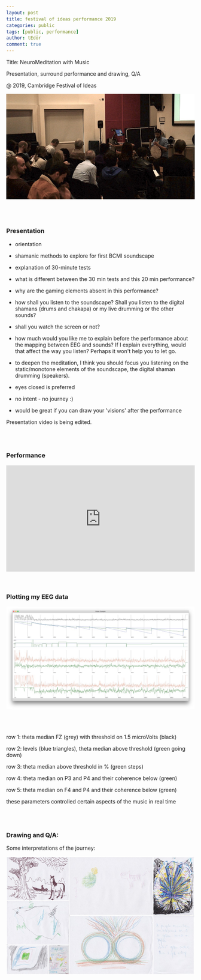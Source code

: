 ```yaml
---
layout: post
title: festival of ideas performance 2019
categories: public
tags: [public, performance]
author: tEdör
comment: true
---
```


Title: NeuroMeditation with Music

Presentation, surround performance and drawing, Q/A

@ 2019, Cambridge Festival of Ideas

![](../assets/img//20191026-cambridge-festival-of-ideas-01.jpg)

<br><br>

### Presentation
- orientation

- shamanic methods to explore for first BCMI soundscape

- explanation of 30-minute tests

- what is different between the 30 min tests and this 20 min performance?

- why are the gaming elements absent in this performance?

- how shall you listen to the soundscape? Shall you listen to the digital shamans (drums and chakapa) or my live drumming or the other sounds?

- shall you watch the screen or not?

- how much would you like me to explain before the performance about the mapping between EEG and sounds? If I explain everything, would that affect the way you listen? Perhaps it won't help you to let go.

- to deepen the meditation, I think you should focus you listening on the static/monotone elements of the soundscape, the digital shaman drumming (speakers).

- eyes closed is preferred

- no intent - no journey :)

- would be great if you can draw your 'visions' after the performance

Presentation video is being edited.

<br>
<br>

### Performance

<div style="left: 0; width: 100%; height: 0; position: relative; padding-bottom: 56.2493%;"><iframe src="https://www.youtube.com/embed/lFVzwZtmecc?rel=0&amp;showinfo=0" style="border: 0; top: 0; left: 0; width: 100%; height: 100%; position: absolute;" allowfullscreen scrolling="no"></iframe></div>

<br>
<br>

### Plotting my EEG data

![](../assets/img//20191026-cambridge-festival-of-ideas-03.jpg)

<br>
<br>

row 1: theta median FZ (grey) with threshold on 1.5 microVolts (black)

row 2: levels (blue triangles), theta median above threshold (green going down)

row 3: theta median above threshold in % (green steps)

row 4: theta median on P3 and P4 and their coherence below (green)

row 5: theta median on F4 and P4 and their coherence below (green)

these parameters controlled certain aspects of the music in real time

<br>
<br>

### Drawing and Q/A:

Some interpretations of the journey:

![](../assets/img//20191026-cambridge-festival-of-ideas-02.jpg)


<br><br>
